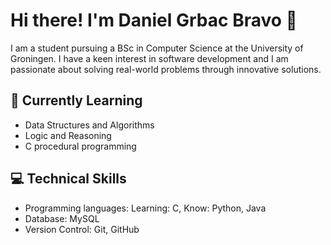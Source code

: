 # Hi there! I'm Daniel Grbac Bravo 👋

I am a student pursuing a BSc in Computer Science at the University of Groningen. I have a keen interest in software development and I am passionate about solving real-world problems through innovative solutions.

## 🌱 Currently Learning

- Data Structures and Algorithms
- Logic and Reasoning 
- C  procedural programming

## 💻 Technical Skills

- Programming languages:  Learning: C, Know: Python, Java
- Database: MySQL
- Version Control: Git, GitHub


